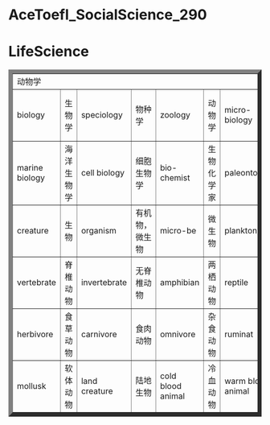 # AceToefl_SocialScience_290
# LifeScience

<!--以下内容为模板，帮助快速编辑词汇>
<!-- <table border = "8">
    <tr >
        <td colspan = "8"> 动物学 </td>
    </tr>
    <tr>
        <td></td>
        <td></td>
        <td></td>
        <td></td>
        <td></td>
        <td></td>
        <td></td>
        <td></td>
    </tr>
<table> -->

<table border = "8">
    <tr >
        <td colspan = "8"> 动物学 </td>
    </tr>
    <tr>
        <td>biology</td>
        <td>生物学</td>
        <td>speciology</td>
        <td>物种学</td>
        <td>zoology</td>
        <td>动物学</td>
        <td>micro-biology</td>
        <td>微-生物学</td>
    </tr>
        <tr>
        <td>marine biology</td>
        <td>海洋生物学</td>
        <td>cell biology</td>
        <td>细胞生物学</td>
        <td>bio-chemist</td>
        <td>生物化学家</td>
        <td>paleontologist</td>
        <td>古生物学者</td>
    </tr>
        <tr>
        <td>creature</td>
        <td>生物</td>
        <td>organism</td>
        <td>有机物，微生物</td>
        <td>micro-be</td>
        <td>微生物</td>
        <td>plankton</td>
        <td>浮游生物</td>
    </tr>
        <tr>
        <td>vertebrate</td>
        <td>脊椎动物</td>
        <td>invertebrate</td>
        <td>无脊椎动物</td>
        <td>amphibian</td>
        <td>两栖动物</td>
        <td>reptile</td>
        <td>爬行动物</td>
    </tr>
        <tr>
        <td>herbivore</td>
        <td>食草动物</td>
        <td>carnivore</td>
        <td>食肉动物</td>
        <td>omnivore</td>
        <td>杂食动物</td>
        <td>ruminat</td>
        <td>反刍动物</td>
    </tr>
        <tr>
        <td>mollusk</td>
        <td>软体动物</td>
        <td>land creature</td>
        <td>陆地生物</td>
        <td>cold blood animal</td>
        <td>冷血动物</td>
        <td>warm blood animal</td>
        <td>热血动物</td>
    </tr>
<table>

